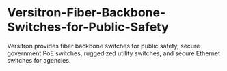 # Versitron-Fiber-Backbone-Switches-for-Public-Safety
Versitron provides fiber backbone switches for public safety, secure government PoE switches, ruggedized utility switches, and secure Ethernet switches for agencies.

